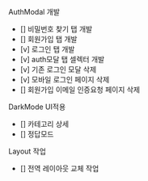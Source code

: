 AuthModal 개발

- [] 비밀번호 찾기 탭 개발
- [] 회원가입 탭 개발
- [v] 로그인 탭 개발
- [v] auth모달 탭 셀렉터 개발
- [v] 기존 로그인 모달 삭제
- [v] 모바일 로그인 페이지 삭제
- [] 회원가입 이메일 인증요청 페이지 삭제

DarkMode UI적용

- [] 카테고리 상세
- [] 정답모드

Layout 작업

- [] 전역 레이아웃 교체 작업
